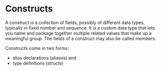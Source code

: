 # Constructs

A construct is a collection of fields, possibly of different data types, typically in fixed number and sequence. It is a custom data type that lets you name and package together multiple related values that make up a meaningful group. The fields of a construct may also be called members. 

Constructs come in two forms: 
- alias declarations (aliases) and 
- type definitions (structs)
